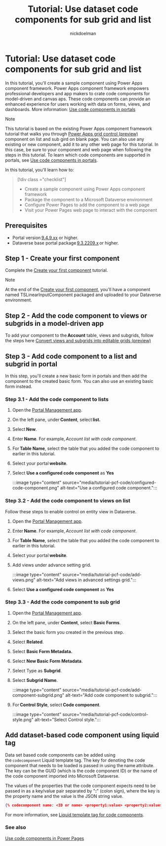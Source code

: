 ﻿---
title: "Tutorial: Use dataset code components for sub grid and list"
description: Learn how to add dataset-based code components to your Power Pages site.
author: nickdoelman
ms.topic: tutorial
ms.custom: template-tutorial
ms.date: 09/26/2022
ms.subservice:
ms.author: ndoelman 
ms.reviewer: 
contributors:
    - nickdoelman
    - ProfessorKendrick
---
# Tutorial: Use dataset code components for sub grid and list

In this tutorial, you'll create a sample component using Power Apps component framework.  Power Apps component framework empowers professional developers and app makers to crate code components for model-driven and canvas aps.  These code components can provide an enhanced experience for users working with data on forms, views, and dashboards. More information: [Use code components in portals](/power-apps/maker/portals/component-framework)

> [!NOTE]
> This tutorial is based on the existing Power Apps component framework tutorial that walks you through [Power Apps grid control (preview)](/power-apps/maker/model-driven-apps/the-power-apps-grid-control) component on list and sub gird on blank page. You can also use any existing or new component, add it to any other web page for this tutorial. In this case, be sure to your component and web page when following the steps in this tutorial. To learn which code components are supported in portals, see [Use code components in portals](/powerapps/maker/portals/component-framework). 

In this tutorial, you'll learn how to:

> [!div class ="checklist"] 
> * Create a sample component using Power Apps component framework
> * Package the component to a Microsoft Dataverse environment
> * Configure Power Pages to add the component to a web page
> * Visit your Power Pages web page to interact with the component

## Prerequisites

- Portal version [9.4.9.xx](/power-platform/released-versions/portals/portalupdate949x) or higher. 
- Dataverse base portal package [9.3.2209.x](/power-apps/maker/portals/versions/package-version-9.3.2209) or higher. 

## Step 1 - Create your first component

Complete the [Create your first component](/power-apps/developer/component-framework/implementing-controls-using-typescript) tutorial.

> [!NOTE] 
> At the end of the [Create your first component](/power-apps/developer/component-framework/implementing-controls-using-typescript), you'll have a component named TSLinearInputComponent packaged and uploaded to your Dataverse environment.

## Step 2 - Add the code component to views or subgrids in a model-driven app

To add your component to the **Account** table, views and subgrids, follow the steps here [Convert views and subgrids into editable grids (preview)](/power-apps/maker/model-driven-apps/the-power-apps-grid-control) 

## Step 3 - Add code component to a list and subgrid in portal

In this step, you'll create a new basic form in portals and then add the component to the created basic form. You can also use an existing basic form instead. 

### Step 3.1 - Add the code component to lists

1. Open the [Portal Management app](../configure/portal-management-app.md).

1. On the left pane, under **Content**, select **list.** 

1. Select **New**. 

1. Enter **Name**. For example, *Account list with code component*. 

1. For **Table Name**, select the table that you added the code component to earlier in this tutorial. 

1. Select your portal **website**. 

1. Select **Use a configured code component** as **Yes** 

    :::image type="content" source="media/tutorial-pcf-code/configured-code-component.png" alt-text="Use a configured code component.":::

### Step 3.2 - Add the code component to views on list

Follow these steps to enable control on entity view in Dataverse. 

1. Open the [Portal Management app](../configure/portal-management-app.md).

1. Enter **Name**. For example, *Account list with code component*. 

1. For **Table Name**, select the table that you added the code component to earlier in this tutorial. 

1. Select your portal **website**. 

1. Add views under advance setting grid. 

    :::image type="content" source="media/tutorial-pcf-code/add-views.png" alt-text="Add views in advanced settings grid.":::

1. Select **Use a configured code component** as **Yes** 

### Step 3.3 - Add the code component to sub grid 

1. Open the [Portal Management app](../configure/portal-management-app.md).

1. On the left pane, under **Content**, select **Basic Forms**. 

1. Select the basic form you created in the previous step. 

1. Select **Related**. 

1. Select **Basic Form Metadata.** 

1. Select **New Basic Form Metadata**. 

1. Select Type as **Subgrid**. 

1. Select **Subgrid Name**. 

    :::image type="content" source="media/tutorial-pcf-code/add-component-subgrid.png" alt-text="Add code component to subgrid.":::

1. For **Control Style**, select **Code component**. 

    :::image type="content" source="media/tutorial-pcf-code/control-style.png" alt-text="Select Control style.":::

## Add dataset-based code component using liquid tag

Data set based code components can be added using the `codecomponent` Liquid template tag. The key for denoting the code component that needs to be loaded is passed in using the name attribute. The key can be the GUID (which is the code component ID) or the name of the code component imported into Microsoft Dataverse. 

The values of the properties that the code component expects need to be passed in as a key/value pair separated by "**:**" (colon sign), where the key is the property name and the value is the JSON string value. 

```json
{% codecomponent name: <ID or name> <property1:value> <property2:value> %}
```

For more information, see [Liquid template tag for code components](/power-apps/maker/portals/component-framework-liquid).

### See also

[Use code components in Power Pages](/power-apps/maker/portals/component-framework)

